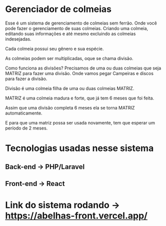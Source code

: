 # Gerenciador de colmeias

Esse é um sistema de gerenciamento de colmeias sem ferrão. Onde você pode fazer o gerenciamento de suas colmeias. Criando uma colmeia, editando suas informações e até mesmo excluindo as colmeias indesejadas.

Cada colmeia possui seu gênero e sua espécie.

As colmeias podem ser multiplicadas, oque se chama divisão.

Como funciona as divisões? Precisamos de uma ou duas colmeias que seja MATRIZ para fazer uma divisão. Onde vamos pegar Campeiras e discos para fazer a divisão.

Divisão é uma colmeia filha de uma ou duas colmeias MATRIZ.

MATRIZ é uma colmeia madura e forte, que já tem 6 meses que foi feita.

Assim que uma divisão completa 6 meses ela se torna MATRIZ automaticamente.

E para que uma matriz possa ser usada novamente, tem que esperar um período de 2 meses.

# Tecnologias usadas nesse sistema

## Back-end -> PHP/Laravel

## Front-end -> React

# Link do sistema rodando -> https://abelhas-front.vercel.app/

